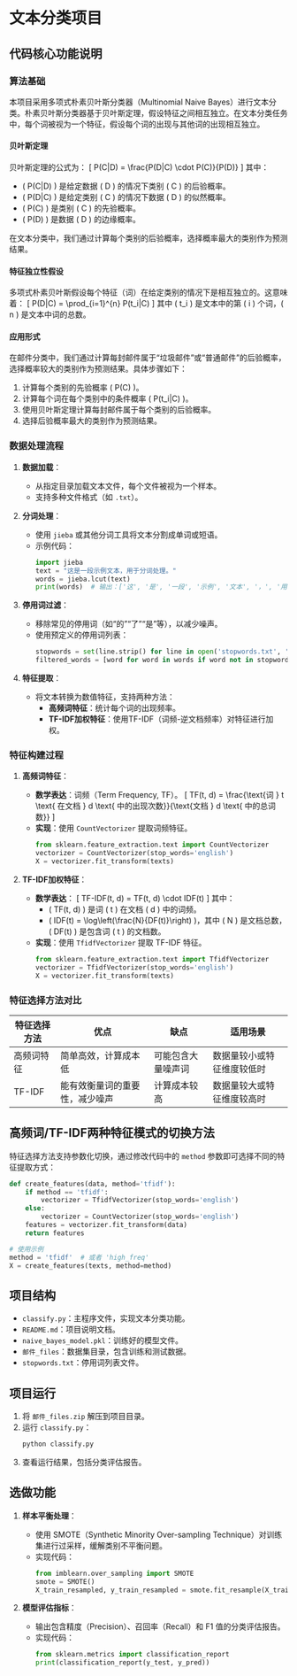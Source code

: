# 文本分类项目

## 代码核心功能说明

### 算法基础
本项目采用多项式朴素贝叶斯分类器（Multinomial Naive Bayes）进行文本分类。朴素贝叶斯分类器基于贝叶斯定理，假设特征之间相互独立。在文本分类任务中，每个词被视为一个特征，假设每个词的出现与其他词的出现相互独立。

#### 贝叶斯定理
贝叶斯定理的公式为：
\[ P(C|D) = \frac{P(D|C) \cdot P(C)}{P(D)} \]
其中：
- \( P(C|D) \) 是给定数据 \( D \) 的情况下类别 \( C \) 的后验概率。
- \( P(D|C) \) 是给定类别 \( C \) 的情况下数据 \( D \) 的似然概率。
- \( P(C) \) 是类别 \( C \) 的先验概率。
- \( P(D) \) 是数据 \( D \) 的边缘概率。

在文本分类中，我们通过计算每个类别的后验概率，选择概率最大的类别作为预测结果。

#### 特征独立性假设
多项式朴素贝叶斯假设每个特征（词）在给定类别的情况下是相互独立的。这意味着：
\[ P(D|C) = \prod_{i=1}^{n} P(t_i|C) \]
其中 \( t_i \) 是文本中的第 \( i \) 个词，\( n \) 是文本中词的总数。

#### 应用形式
在邮件分类中，我们通过计算每封邮件属于“垃圾邮件”或“普通邮件”的后验概率，选择概率较大的类别作为预测结果。具体步骤如下：
1. 计算每个类别的先验概率 \( P(C) \)。
2. 计算每个词在每个类别中的条件概率 \( P(t_i|C) \)。
3. 使用贝叶斯定理计算每封邮件属于每个类别的后验概率。
4. 选择后验概率最大的类别作为预测结果。

### 数据处理流程
1. **数据加载**：
   - 从指定目录加载文本文件，每个文件被视为一个样本。
   - 支持多种文件格式（如 `.txt`）。

2. **分词处理**：
   - 使用 `jieba` 或其他分词工具将文本分割成单词或短语。
   - 示例代码：
     ```python
     import jieba
     text = "这是一段示例文本，用于分词处理。"
     words = jieba.lcut(text)
     print(words)  # 输出：['这', '是', '一段', '示例', '文本', '，', '用于', '分词', '处理', '。']
     ```

3. **停用词过滤**：
   - 移除常见的停用词（如“的”“了”“是”等），以减少噪声。
   - 使用预定义的停用词列表：
     ```python
     stopwords = set(line.strip() for line in open('stopwords.txt', 'r', encoding='utf-8').readlines())
     filtered_words = [word for word in words if word not in stopwords]
     ```

4. **特征提取**：
   - 将文本转换为数值特征，支持两种方法：
     - **高频词特征**：统计每个词的出现频率。
     - **TF-IDF加权特征**：使用TF-IDF（词频-逆文档频率）对特征进行加权。

### 特征构建过程
1. **高频词特征**：
   - **数学表达**：词频（Term Frequency, TF）。
     \[ TF(t, d) = \frac{\text{词 } t \text{ 在文档 } d \text{ 中的出现次数}}{\text{文档 } d \text{ 中的总词数}} \]
   - **实现**：使用 `CountVectorizer` 提取词频特征。
     ```python
     from sklearn.feature_extraction.text import CountVectorizer
     vectorizer = CountVectorizer(stop_words='english')
     X = vectorizer.fit_transform(texts)
     ```

2. **TF-IDF加权特征**：
   - **数学表达**：
     \[ TF-IDF(t, d) = TF(t, d) \cdot IDF(t) \]
     其中：
     - \( TF(t, d) \) 是词 \( t \) 在文档 \( d \) 中的词频。
     - \( IDF(t) = \log\left(\frac{N}{DF(t)}\right) \)，其中 \( N \) 是文档总数，\( DF(t) \) 是包含词 \( t \) 的文档数。
   - **实现**：使用 `TfidfVectorizer` 提取 TF-IDF 特征。
     ```python
     from sklearn.feature_extraction.text import TfidfVectorizer
     vectorizer = TfidfVectorizer(stop_words='english')
     X = vectorizer.fit_transform(texts)
     ```

### 特征选择方法对比
| 特征选择方法 | 优点 | 缺点 | 适用场景 |
|-------------|------|------|----------|
| 高频词特征  | 简单高效，计算成本低 | 可能包含大量噪声词 | 数据量较小或特征维度较低时 |
| TF-IDF      | 能有效衡量词的重要性，减少噪声 | 计算成本较高 | 数据量较大或特征维度较高时 |

## 高频词/TF-IDF两种特征模式的切换方法
特征选择方法支持参数化切换，通过修改代码中的 `method` 参数即可选择不同的特征提取方式：
```python
def create_features(data, method='tfidf'):
    if method == 'tfidf':
        vectorizer = TfidfVectorizer(stop_words='english')
    else:
        vectorizer = CountVectorizer(stop_words='english')
    features = vectorizer.fit_transform(data)
    return features

# 使用示例
method = 'tfidf'  # 或者 'high_freq'
X = create_features(texts, method=method)
```

## 项目结构
- `classify.py`：主程序文件，实现文本分类功能。
- `README.md`：项目说明文档。
- `naive_bayes_model.pkl`：训练好的模型文件。
- `邮件_files`：数据集目录，包含训练和测试数据。
- `stopwords.txt`：停用词列表文件。

## 项目运行
1. 将 `邮件_files.zip` 解压到项目目录。
2. 运行 `classify.py`：
   ```bash
   python classify.py
   ```
3. 查看运行结果，包括分类评估报告。

## 选做功能
1. **样本平衡处理**：
   - 使用 SMOTE（Synthetic Minority Over-sampling Technique）对训练集进行过采样，缓解类别不平衡问题。
   - 实现代码：
     ```python
     from imblearn.over_sampling import SMOTE
     smote = SMOTE()
     X_train_resampled, y_train_resampled = smote.fit_resample(X_train, y_train)
     ```

2. **模型评估指标**：
   - 输出包含精度（Precision）、召回率（Recall）和 F1 值的分类评估报告。
   - 实现代码：
     ```python
     from sklearn.metrics import classification_report
     print(classification_report(y_test, y_pred))
     ```

